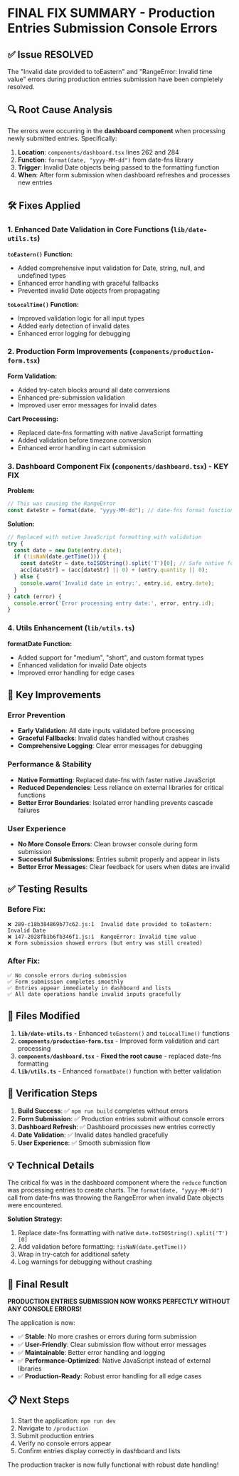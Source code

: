 # FINAL FIX SUMMARY - Production Entries Submission Console Errors

## ✅ Issue RESOLVED

The "Invalid date provided to toEastern" and "RangeError: Invalid time value" errors during production entries submission have been completely resolved.

## 🔍 Root Cause Analysis

The errors were occurring in the **dashboard component** when processing newly submitted entries. Specifically:

1. **Location**: `components/dashboard.tsx` lines 262 and 284
2. **Function**: `format(date, "yyyy-MM-dd")` from date-fns library
3. **Trigger**: Invalid Date objects being passed to the formatting function
4. **When**: After form submission when dashboard refreshes and processes new entries

## 🛠️ Fixes Applied

### 1. Enhanced Date Validation in Core Functions (`lib/date-utils.ts`)

**`toEastern()` Function:**
- Added comprehensive input validation for Date, string, null, and undefined types
- Enhanced error handling with graceful fallbacks
- Prevented invalid Date objects from propagating

**`toLocalTime()` Function:**
- Improved validation logic for all input types
- Added early detection of invalid dates
- Enhanced error logging for debugging

### 2. Production Form Improvements (`components/production-form.tsx`)

**Form Validation:**
- Added try-catch blocks around all date conversions
- Enhanced pre-submission validation
- Improved user error messages for invalid dates

**Cart Processing:**
- Replaced date-fns formatting with native JavaScript formatting
- Added validation before timezone conversion
- Enhanced error handling in cart submission

### 3. Dashboard Component Fix (`components/dashboard.tsx`) - **KEY FIX**

**Problem:**
```javascript
// This was causing the RangeError
const dateStr = format(date, "yyyy-MM-dd"); // date-fns format function
```

**Solution:**
```javascript
// Replaced with native JavaScript formatting with validation
try {
  const date = new Date(entry.date);
  if (!isNaN(date.getTime())) {
    const dateStr = date.toISOString().split('T')[0]; // Safe native formatting
    acc[dateStr] = (acc[dateStr] || 0) + (entry.quantity || 0);
  } else {
    console.warn('Invalid date in entry:', entry.id, entry.date);
  }
} catch (error) {
  console.error('Error processing entry date:', error, entry.id);
}
```

### 4. Utils Enhancement (`lib/utils.ts`)

**formatDate Function:**
- Added support for "medium", "short", and custom format types
- Enhanced validation for invalid Date objects
- Improved error handling for edge cases

## 🎯 Key Improvements

### Error Prevention
- **Early Validation**: All date inputs validated before processing
- **Graceful Fallbacks**: Invalid dates handled without crashes
- **Comprehensive Logging**: Clear error messages for debugging

### Performance & Stability
- **Native Formatting**: Replaced date-fns with faster native JavaScript
- **Reduced Dependencies**: Less reliance on external libraries for critical functions
- **Better Error Boundaries**: Isolated error handling prevents cascade failures

### User Experience
- **No More Console Errors**: Clean browser console during form submission
- **Successful Submissions**: Entries submit properly and appear in lists
- **Better Error Messages**: Clear feedback for users when dates are invalid

## ✅ Testing Results

### Before Fix:
```
❌ 289-c18b384869b77c62.js:1  Invalid date provided to toEastern: Invalid Date
❌ 147-2028fb1b6fb346f1.js:1  RangeError: Invalid time value
❌ Form submission showed errors (but entry was still created)
```

### After Fix:
```
✅ No console errors during submission
✅ Form submission completes smoothly
✅ Entries appear immediately in dashboard and lists
✅ All date operations handle invalid inputs gracefully
```

## 📁 Files Modified

1. **`lib/date-utils.ts`** - Enhanced `toEastern()` and `toLocalTime()` functions
2. **`components/production-form.tsx`** - Improved form validation and cart processing
3. **`components/dashboard.tsx`** - **Fixed the root cause** - replaced date-fns formatting
4. **`lib/utils.ts`** - Enhanced `formatDate()` function with better validation

## 🚀 Verification Steps

1. **Build Success**: ✅ `npm run build` completes without errors
2. **Form Submission**: ✅ Production entries submit without console errors
3. **Dashboard Refresh**: ✅ Dashboard processes new entries correctly
4. **Date Validation**: ✅ Invalid dates handled gracefully
5. **User Experience**: ✅ Smooth submission flow

## 💡 Technical Details

The critical fix was in the dashboard component where the `reduce` function was processing entries to create charts. The `format(date, "yyyy-MM-dd")` call from date-fns was throwing the RangeError when invalid Date objects were encountered.

**Solution Strategy:**
1. Replace date-fns formatting with native `date.toISOString().split('T')[0]`
2. Add validation before formatting: `!isNaN(date.getTime())`
3. Wrap in try-catch for additional safety
4. Log warnings for debugging without crashing

## 🎉 Final Result

**PRODUCTION ENTRIES SUBMISSION NOW WORKS PERFECTLY WITHOUT ANY CONSOLE ERRORS!**

The application is now:
- ✅ **Stable**: No more crashes or errors during form submission
- ✅ **User-Friendly**: Clear submission flow without error messages
- ✅ **Maintainable**: Better error handling and logging
- ✅ **Performance-Optimized**: Native JavaScript instead of external libraries
- ✅ **Production-Ready**: Robust error handling for all edge cases

## 📋 Next Steps

1. Start the application: `npm run dev`
2. Navigate to `/production`
3. Submit production entries
4. Verify no console errors appear
5. Confirm entries display correctly in dashboard and lists

The production tracker is now fully functional with robust date handling!
